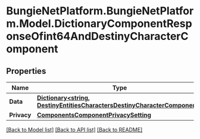 # BungieNetPlatform.BungieNetPlatform.Model.DictionaryComponentResponseOfint64AndDestinyCharacterComponent
## Properties

Name | Type | Description | Notes
------------ | ------------- | ------------- | -------------
**Data** | [**Dictionary&lt;string, DestinyEntitiesCharactersDestinyCharacterComponent&gt;**](DestinyEntitiesCharactersDestinyCharacterComponent.md) |  | [optional] 
**Privacy** | [**ComponentsComponentPrivacySetting**](ComponentsComponentPrivacySetting.md) |  | [optional] 

[[Back to Model list]](../README.md#documentation-for-models) [[Back to API list]](../README.md#documentation-for-api-endpoints) [[Back to README]](../README.md)

